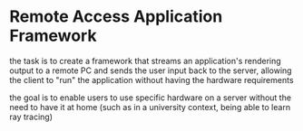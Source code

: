 # Remote Access Application Framework

the task is to create a framework that streams an application's rendering output to a remote PC and sends the user input back to the server, allowing the client to "run" the application without having the hardware requirements

the goal is to enable users to use specific hardware on a server without the need to have it at home (such as in a university context, being able to learn ray tracing)
 